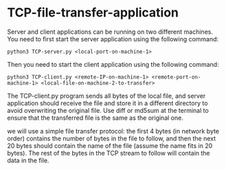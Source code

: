 # TCP-file-transfer-application
Server and client applications can be running on two different machines. 
You need to first start the server application using the following command:

    python3 TCP-server.py <local-port-on-machine-1>

Then you need to start the client application using the following command:

    python3 TCP-client.py <remote-IP-on-machine-1> <remote-port-on-machine-1> <local-file-on-machine-2-to-transfer>

The TCP-client.py program sends all bytes of the local file, and server application
should receive the file and store it in a different directory to avoid overwriting the
original file. Use diff or md5sum at the terminal to ensure that the transferred
file is the same as the original one.

we will use a simple file transfer protocol: the first 4 bytes (in network
byte order) contains the number of bytes in the file to follow, and then the next 20
bytes should contain the name of the file (assume the name fits in 20 bytes). The rest
of the bytes in the TCP stream to follow will contain the data in the file.